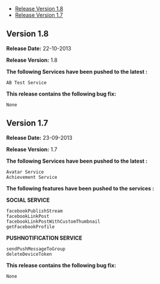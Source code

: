* [Release Version 1.8](https://github.com/shephertz/App42_ANDROID_SDK/blob/master/Change_Log.md#version-18)
* [Release Version 1.7](https://github.com/shephertz/App42_ANDROID_SDK/blob/master/Change_Log.md#version-17)



## Version 1.8

**Release Date:** 22-10-2013

**Release Version:** 1.8

**The following Services have been pushed to the latest :**

```
AB Test Service
```

**This release contains the following bug fix:**

```
None
```

## Version 1.7

**Release Date:** 23-09-2013

**Release Version:** 1.7

**The following Services have been pushed to the latest :**

```
Avatar Service
Achievement Service
```

**The following features have been pushed to the services :**

**SOCIAL SERVICE**

```
facebookPublishStream
facebookLinkPost
facebookLinkPostWithCustomThumbnail
getFacebookProfile
```

**PUSHNOTIFICATION SERVICE**

```
sendPushMessageToGroup
deleteDeviceToken
```


**This release contains the following bug fix:**

```
None
```
